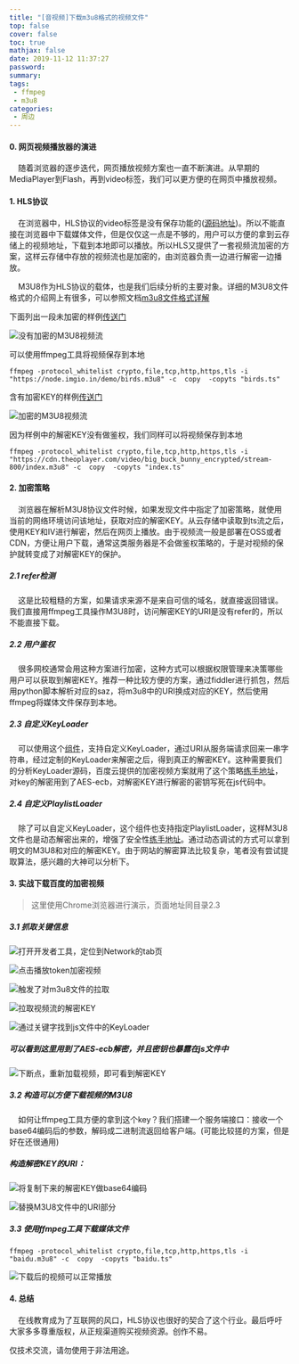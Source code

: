 ```yaml
---
title: "[音视频]下载m3u8格式的视频文件"
top: false
cover: false
toc: true
mathjax: false
date: 2019-11-12 11:37:27
password:
summary:
tags:
 - ffmpeg
 - m3u8
categories:
 - 周边
---
```


#### 0. 网页视频播放器的演进

&nbsp;&nbsp;&nbsp;&nbsp;随着浏览器的逐步迭代，网页播放视频方案也一直不断演进。从早期的MediaPlayer到Flash，再到video标签，我们可以更方便的在网页中播放视频。


#### 1. HLS协议

&nbsp;&nbsp;&nbsp;&nbsp;在浏览器中，HLS协议的video标签是没有保存功能的([源码地址](https://cs.chromium.org/chromium/src/third_party/blink/renderer/core/html/media/html_media_element.cc?rcl=a0829135f51b120470ab845efc586058d1d96d57&l=1996))。所以不能直接在浏览器中下载媒体文件，但是仅仅这一点是不够的，用户可以方便的拿到云存储上的视频地址，下载到本地即可以播放。所以HLS又提供了一套视频流加密的方案，这样云存储中存放的视频流也是加密的，由浏览器负责一边进行解密一边播放。

&nbsp;&nbsp;&nbsp;&nbsp;M3U8作为HLS协议的载体，也是我们后续分析的主要对象。详细的M3U8文件格式的介绍网上有很多，可以参照文档[m3u8文件格式详解](https://www.jianshu.com/p/e97f6555a070)

下面列出一段未加密的样例[传送门](https://node.imgio.in/demo/birds.m3u8)

![没有加密的M3U8视频流](1.png)

可以使用ffmpeg工具将视频保存到本地

```shell
ffmpeg -protocol_whitelist crypto,file,tcp,http,https,tls -i "https://node.imgio.in/demo/birds.m3u8" -c  copy  -copyts "birds.ts"
```

含有加密KEY的样例[传送门](https://cdn.theoplayer.com/video/big_buck_bunny_encrypted/stream-800/index.m3u8)

![加密的M3U8视频流](2.png)

因为样例中的解密KEY没有做鉴权，我们同样可以将视频保存到本地

```shell
ffmpeg -protocol_whitelist crypto,file,tcp,http,https,tls -i "https://cdn.theoplayer.com/video/big_buck_bunny_encrypted/stream-800/index.m3u8" -c  copy  -copyts "index.ts"
```


#### 2. 加密策略

&nbsp;&nbsp;&nbsp;&nbsp;浏览器在解析M3U8协议文件时候，如果发现文件中指定了加密策略，就使用当前的网络环境访问该地址，获取对应的解密KEY。从云存储中读取到ts流之后，使用KEY和IV进行解密，然后在网页上播放。由于视频流一般是部署在OSS或者CDN，方便让用户下载，通常这类服务器是不会做鉴权策略的，于是对视频的保护就转变成了对解密KEY的保护。

##### 2.1 refer检测

&nbsp;&nbsp;&nbsp;&nbsp;这是比较粗糙的方案，如果请求来源不是来自可信的域名，就直接返回错误。我们直接用ffmpeg工具操作M3U8时，访问解密KEY的URI是没有refer的，所以不能直接下载。

##### 2.2 用户鉴权

&nbsp;&nbsp;&nbsp;&nbsp;很多网校通常会用这种方案进行加密，这种方式可以根据权限管理来决策哪些用户可以获取到解密KEY。推荐一种比较方便的方案，通过fiddler进行抓包，然后用python脚本解析对应的saz，将m3u8中的URI换成对应的KEY，然后使用ffmpeg将媒体文件保存到本地。

##### 2.3 自定义KeyLoader

&nbsp;&nbsp;&nbsp;&nbsp;可以使用这个[组件](https://github.com/video-dev/hls.js)，支持自定义KeyLoader，通过URI从服务端请求回来一串字符串，经过定制的KeyLoader来解密之后，得到真正的解密KEY。这种需要我们的分析KeyLoader源码，百度云提供的加密视频方案就用了这个策略[练手地址](http://cyberplayer.bcelive.com/demo/new/index.html)，对key的解密用到了AES-ecb，对解密KEY进行解密的密钥写死在js代码中。

##### 2.4 自定义PlaylistLoader

&nbsp;&nbsp;&nbsp;&nbsp;除了可以自定义KeyLoader，这个组件也支持指定PlaylistLoader，这样M3U8文件也是动态解密出来的，增强了安全性[练手地址](https://coding.imooc.com/class/321.html)。通过动态调试的方式可以拿到明文的M3U8和对应的解密KEY。由于网站的解密算法比较复杂，笔者没有尝试提取算法，感兴趣的大神可以分析下。

#### 3. 实战下载百度的加密视频

> 这里使用Chrome浏览器进行演示，页面地址同目录2.3

##### 3.1 抓取关键信息

![打开开发者工具，定位到Network的tab页](3.png)

![点击播放token加密视频](4.png)

![触发了对m3u8文件的拉取](5.png)

![拉取视频流的解密KEY](6.png)

![通过关键字找到js文件中的KeyLoader](7.png)

##### 可以看到这里用到了AES-ecb解密，并且密钥也暴露在js文件中

![下断点，重新加载视频，即可看到解密KEY](8.png)

##### 3.2 构造可以方便下载视频的M3U8

&nbsp;&nbsp;&nbsp;&nbsp;如何让ffmpeg工具方便的拿到这个key？我们搭建一个服务端接口：接收一个base64编码后的参数，解码成二进制流返回给客户端。(可能比较搓的方案，但是好在还很通用)

##### 构造解密KEY的URI：

![将复制下来的解密KEY做base64编码](9.png)

![替换M3U8文件中的URI部分](10.png)

##### 3.3 使用ffmpeg工具下载媒体文件

```shell
ffmpeg -protocol_whitelist crypto,file,tcp,http,https,tls -i "baidu.m3u8" -c  copy  -copyts "baidu.ts"
```

![下载后的视频可以正常播放](11.png)

#### 4. 总结

&nbsp;&nbsp;&nbsp;&nbsp;在线教育成为了互联网的风口，HLS协议也很好的契合了这个行业。最后呼吁大家多多尊重版权，从正规渠道购买视频资源。创作不易。



仅技术交流，请勿使用于非法用途。
